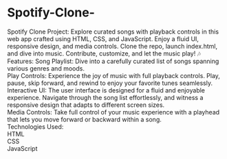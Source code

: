 # Spotify-Clone-
Spotify Clone Project: Explore curated songs with playback controls in this web app crafted using HTML, CSS, and JavaScript. Enjoy a fluid UI, responsive design, and media controls. Clone the repo, launch index.html,
and dive into music. Contribute, customize, and let the music play! 🎶
<br>
Features:
Song Playlist: Dive into a carefully curated list of songs spanning various genres and moods.
<br>
Play Controls: Experience the joy of music with full playback controls. Play, pause, skip forward, and rewind to enjoy your favorite tunes seamlessly.
<br>
Interactive UI: The user interface is designed for a fluid and enjoyable experience. Navigate through the song list effortlessly, and witness a responsive design that adapts to different screen sizes.
<br>
Media Controls: Take full control of your music experience with a playhead that lets you move forward or backward within a song.
<br>
Technologies Used:
<br>
HTML
<br>
CSS
<br>
JavaScript
